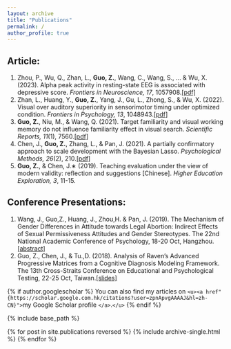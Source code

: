 ```yaml
---
layout: archive
title: "Publications"
permalink: /
author_profile: true
---
```



## Article:

1. Zhou, P., Wu, Q., Zhan, L., **Guo, Z.**, Wang, C., Wang, S., ... & Wu, X. (2023). Alpha peak activity in resting-state EEG is associated with depressive score. *Frontiers in Neuroscience,* *17*, 1057908.[[pdf]](../files/alpha.pdf)
2. Zhan, L., Huang, Y., **Guo, Z.**, Yang, J., Gu, L., Zhong, S., & Wu, X. (2022). Visual over auditory superiority in sensorimotor timing under optimized condition. *Frontiers in Psychology, 13*, 1048943.[[pdf]](../files/visual.pdf)
3. **Guo, Z.**, Niu, M., & Wang, Q. (2021). Target familiarity and visual working memory do not influence familiarity effect in visual search. *Scientific Reports, 11*(1), 7560.[[pdf]](../files/target.pdf "[doi]")
4. Chen, J., **Guo, Z.**, Zhang, L., & Pan, J. (2021). A partially confirmatory approach to scale development with the Bayesian Lasso. *Psychological Methods, 26*(2), 210.[[pdf]](../files/pcfa.pdf)
5. **Guo, Z.**, & Chen, J.∗ (2019). Teaching evaluation under the view of modern validity: reflection and suggestions [Chinese]. *Higher Education Exploration, 3*, 11-15.

## Conference Presentations:

1. Wang, J., Guo,Z., Huang, J., Zhou,H. & Pan, J. (2019). The Mechanism of Gender Differences in Attitude towards Legal Abortion: Indirect Effects of Sexual Permissiveness Attitudes and Gender Stereotypes. The 22nd National Academic Conference of Psychology, 18-20 Oct, Hangzhou.[[abstract]](https://drive.google.com/file/d/1odkYz0VVHezjTkRJPUL-y3yD0-D2wkFo/view?usp=drive_link)
2. Guo, Z., Chen, J., & Tu.,D. (2018). Analysis of Raven’s Advanced Progressive Matrices from a Cognitive Diagnosis Modeling Framework. The 13th Cross-Straits Conference on Educational and Psychological Testing, 22-25 Oct, Taiwan.[[slides]](https://drive.google.com/file/d/1KdSasxM4VMMRUF-0-tSUA5M5k_74V50n/view)

{% if author.googlescholar %}
  You can also find my articles on `<u><a href"{https://scholar.google.com.hk/citations?user=zpnApvgAAAAJ&hl=zh-CN}">`my Google Scholar profile `</a>`.`</u>`
{% endif %}

{% include base_path %}

{% for post in site.publications reversed %}
  {% include archive-single.html %}
{% endfor %}
